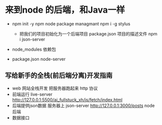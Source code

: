 # 来到node 的后端，和Java一样

- npm init -y
    npm node package managmant npm i -g stylus
    - 把我们的项目初始化为一个后端项目
        package.json 项目的描述文件
    npm i json-server    
    
- node_modules 依赖包
- package.json
    node-server

## 写给新手的全栈(前后端分离)开发指南 
- web 网站全栈开发 把服务器跑起来 http 协议
- 前端运行
    live-server http://127.0.0.1:5500/ai_fullstuck_xh/js/fetch/index.html
- 后端提供json数据 服务器上
    json-server http://127.0.0.1:3000/posts 
    node 后端 
- 数据接口
    